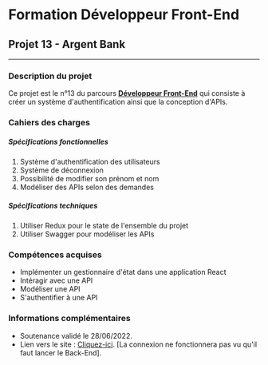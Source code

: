 <meta property="og:image" content="https://raw.githubusercontent.com/sebastien-d-me/Argent-Bank/master/Site/public/logo512.png">

# Formation Développeur Front-End
## Projet 13 - Argent Bank
------------
### Description du projet
Ce projet est le n°13 du parcours [**Développeur Front-End**](https://openclassrooms.com/fr/paths/314-developpeur-front-end "Développeur Front-End") qui consiste à créer un système d'authentification ainsi que la conception d'APIs.
### Cahiers des charges
##### Spécifications fonctionnelles
1. Système d'authentification des utilisateurs
2. Système de déconnexion
3. Possibilité de modifier son prénom et nom
4. Modéliser des APIs selon des demandes

##### Spécifications techniques
1. Utiliser Redux pour le state de l'ensemble du projet
2. Utiliser Swagger pour modéliser les APIs

### Compétences acquises
- Implémenter un gestionnaire d'état dans une application React
- Intéragir avec une API
- Modéliser une API
- S'authentifier à une API

### Informations complémentaires
- Soutenance validé le 28/06/2022.
- Lien vers le site : [Cliquez-ici](https://sebastien-d-me.github.io/Argent-Bank/ "Cliquez-ici"). [La connexion ne fonctionnera pas vu qu'il faut lancer le Back-End].
